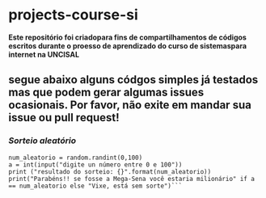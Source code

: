 # projects-course-si
**Este repositório foi criadopara fins de compartilhamentos de códigos escritos durante o  proesso de aprendizado do curso de sistemaspara internet na UNCISAL**

##  segue abaixo  alguns códgos  simples já testados mas que podem gerar algumas issues ocasionais. Por favor, não exite em mandar sua issue ou  pull request!

### __*Sorteio  aleatório*__
 
 ```import random
num_aleatorio = random.randint(0,100)
a = int(input("digite un número entre 0 e 100"))
print ("resultado do sorteio: {}".format(num_aleatorio))
print("Parabéns!! se fosse a Mega-Sena você estaria milionário" if a == num_aleatorio else "Vixe, está sem sorte")```